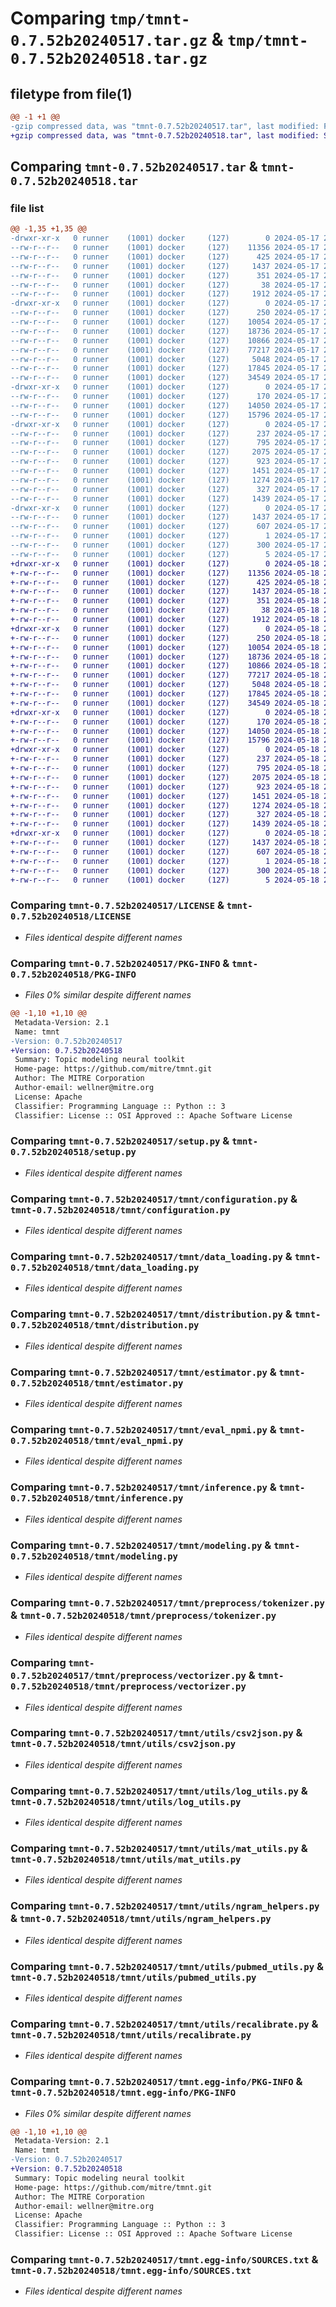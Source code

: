 # Comparing `tmp/tmnt-0.7.52b20240517.tar.gz` & `tmp/tmnt-0.7.52b20240518.tar.gz`

## filetype from file(1)

```diff
@@ -1 +1 @@
-gzip compressed data, was "tmnt-0.7.52b20240517.tar", last modified: Fri May 17 23:05:13 2024, max compression
+gzip compressed data, was "tmnt-0.7.52b20240518.tar", last modified: Sat May 18 23:05:02 2024, max compression
```

## Comparing `tmnt-0.7.52b20240517.tar` & `tmnt-0.7.52b20240518.tar`

### file list

```diff
@@ -1,35 +1,35 @@
-drwxr-xr-x   0 runner    (1001) docker     (127)        0 2024-05-17 23:05:13.316660 tmnt-0.7.52b20240517/
--rw-r--r--   0 runner    (1001) docker     (127)    11356 2024-05-17 23:05:02.000000 tmnt-0.7.52b20240517/LICENSE
--rw-r--r--   0 runner    (1001) docker     (127)      425 2024-05-17 23:05:02.000000 tmnt-0.7.52b20240517/NOTICE
--rw-r--r--   0 runner    (1001) docker     (127)     1437 2024-05-17 23:05:13.316660 tmnt-0.7.52b20240517/PKG-INFO
--rw-r--r--   0 runner    (1001) docker     (127)      351 2024-05-17 23:05:02.000000 tmnt-0.7.52b20240517/README.md
--rw-r--r--   0 runner    (1001) docker     (127)       38 2024-05-17 23:05:13.316660 tmnt-0.7.52b20240517/setup.cfg
--rw-r--r--   0 runner    (1001) docker     (127)     1912 2024-05-17 23:05:02.000000 tmnt-0.7.52b20240517/setup.py
-drwxr-xr-x   0 runner    (1001) docker     (127)        0 2024-05-17 23:05:13.312660 tmnt-0.7.52b20240517/tmnt/
--rw-r--r--   0 runner    (1001) docker     (127)      250 2024-05-17 23:05:02.000000 tmnt-0.7.52b20240517/tmnt/__init__.py
--rw-r--r--   0 runner    (1001) docker     (127)    10054 2024-05-17 23:05:02.000000 tmnt-0.7.52b20240517/tmnt/configuration.py
--rw-r--r--   0 runner    (1001) docker     (127)    18736 2024-05-17 23:05:02.000000 tmnt-0.7.52b20240517/tmnt/data_loading.py
--rw-r--r--   0 runner    (1001) docker     (127)    10866 2024-05-17 23:05:02.000000 tmnt-0.7.52b20240517/tmnt/distribution.py
--rw-r--r--   0 runner    (1001) docker     (127)    77217 2024-05-17 23:05:02.000000 tmnt-0.7.52b20240517/tmnt/estimator.py
--rw-r--r--   0 runner    (1001) docker     (127)     5048 2024-05-17 23:05:02.000000 tmnt-0.7.52b20240517/tmnt/eval_npmi.py
--rw-r--r--   0 runner    (1001) docker     (127)    17845 2024-05-17 23:05:02.000000 tmnt-0.7.52b20240517/tmnt/inference.py
--rw-r--r--   0 runner    (1001) docker     (127)    34549 2024-05-17 23:05:02.000000 tmnt-0.7.52b20240517/tmnt/modeling.py
-drwxr-xr-x   0 runner    (1001) docker     (127)        0 2024-05-17 23:05:13.312660 tmnt-0.7.52b20240517/tmnt/preprocess/
--rw-r--r--   0 runner    (1001) docker     (127)      170 2024-05-17 23:05:02.000000 tmnt-0.7.52b20240517/tmnt/preprocess/__init__.py
--rw-r--r--   0 runner    (1001) docker     (127)    14050 2024-05-17 23:05:02.000000 tmnt-0.7.52b20240517/tmnt/preprocess/tokenizer.py
--rw-r--r--   0 runner    (1001) docker     (127)    15796 2024-05-17 23:05:02.000000 tmnt-0.7.52b20240517/tmnt/preprocess/vectorizer.py
-drwxr-xr-x   0 runner    (1001) docker     (127)        0 2024-05-17 23:05:13.316660 tmnt-0.7.52b20240517/tmnt/utils/
--rw-r--r--   0 runner    (1001) docker     (127)      237 2024-05-17 23:05:02.000000 tmnt-0.7.52b20240517/tmnt/utils/__init__.py
--rw-r--r--   0 runner    (1001) docker     (127)      795 2024-05-17 23:05:02.000000 tmnt-0.7.52b20240517/tmnt/utils/csv2json.py
--rw-r--r--   0 runner    (1001) docker     (127)     2075 2024-05-17 23:05:02.000000 tmnt-0.7.52b20240517/tmnt/utils/log_utils.py
--rw-r--r--   0 runner    (1001) docker     (127)      923 2024-05-17 23:05:02.000000 tmnt-0.7.52b20240517/tmnt/utils/mat_utils.py
--rw-r--r--   0 runner    (1001) docker     (127)     1451 2024-05-17 23:05:02.000000 tmnt-0.7.52b20240517/tmnt/utils/ngram_helpers.py
--rw-r--r--   0 runner    (1001) docker     (127)     1274 2024-05-17 23:05:02.000000 tmnt-0.7.52b20240517/tmnt/utils/pubmed_utils.py
--rw-r--r--   0 runner    (1001) docker     (127)      327 2024-05-17 23:05:02.000000 tmnt-0.7.52b20240517/tmnt/utils/random.py
--rw-r--r--   0 runner    (1001) docker     (127)     1439 2024-05-17 23:05:02.000000 tmnt-0.7.52b20240517/tmnt/utils/recalibrate.py
-drwxr-xr-x   0 runner    (1001) docker     (127)        0 2024-05-17 23:05:13.316660 tmnt-0.7.52b20240517/tmnt.egg-info/
--rw-r--r--   0 runner    (1001) docker     (127)     1437 2024-05-17 23:05:13.000000 tmnt-0.7.52b20240517/tmnt.egg-info/PKG-INFO
--rw-r--r--   0 runner    (1001) docker     (127)      607 2024-05-17 23:05:13.000000 tmnt-0.7.52b20240517/tmnt.egg-info/SOURCES.txt
--rw-r--r--   0 runner    (1001) docker     (127)        1 2024-05-17 23:05:13.000000 tmnt-0.7.52b20240517/tmnt.egg-info/dependency_links.txt
--rw-r--r--   0 runner    (1001) docker     (127)      300 2024-05-17 23:05:13.000000 tmnt-0.7.52b20240517/tmnt.egg-info/requires.txt
--rw-r--r--   0 runner    (1001) docker     (127)        5 2024-05-17 23:05:13.000000 tmnt-0.7.52b20240517/tmnt.egg-info/top_level.txt
+drwxr-xr-x   0 runner    (1001) docker     (127)        0 2024-05-18 23:05:02.093041 tmnt-0.7.52b20240518/
+-rw-r--r--   0 runner    (1001) docker     (127)    11356 2024-05-18 23:04:52.000000 tmnt-0.7.52b20240518/LICENSE
+-rw-r--r--   0 runner    (1001) docker     (127)      425 2024-05-18 23:04:52.000000 tmnt-0.7.52b20240518/NOTICE
+-rw-r--r--   0 runner    (1001) docker     (127)     1437 2024-05-18 23:05:02.093041 tmnt-0.7.52b20240518/PKG-INFO
+-rw-r--r--   0 runner    (1001) docker     (127)      351 2024-05-18 23:04:52.000000 tmnt-0.7.52b20240518/README.md
+-rw-r--r--   0 runner    (1001) docker     (127)       38 2024-05-18 23:05:02.093041 tmnt-0.7.52b20240518/setup.cfg
+-rw-r--r--   0 runner    (1001) docker     (127)     1912 2024-05-18 23:04:52.000000 tmnt-0.7.52b20240518/setup.py
+drwxr-xr-x   0 runner    (1001) docker     (127)        0 2024-05-18 23:05:02.089041 tmnt-0.7.52b20240518/tmnt/
+-rw-r--r--   0 runner    (1001) docker     (127)      250 2024-05-18 23:04:52.000000 tmnt-0.7.52b20240518/tmnt/__init__.py
+-rw-r--r--   0 runner    (1001) docker     (127)    10054 2024-05-18 23:04:52.000000 tmnt-0.7.52b20240518/tmnt/configuration.py
+-rw-r--r--   0 runner    (1001) docker     (127)    18736 2024-05-18 23:04:52.000000 tmnt-0.7.52b20240518/tmnt/data_loading.py
+-rw-r--r--   0 runner    (1001) docker     (127)    10866 2024-05-18 23:04:52.000000 tmnt-0.7.52b20240518/tmnt/distribution.py
+-rw-r--r--   0 runner    (1001) docker     (127)    77217 2024-05-18 23:04:52.000000 tmnt-0.7.52b20240518/tmnt/estimator.py
+-rw-r--r--   0 runner    (1001) docker     (127)     5048 2024-05-18 23:04:52.000000 tmnt-0.7.52b20240518/tmnt/eval_npmi.py
+-rw-r--r--   0 runner    (1001) docker     (127)    17845 2024-05-18 23:04:52.000000 tmnt-0.7.52b20240518/tmnt/inference.py
+-rw-r--r--   0 runner    (1001) docker     (127)    34549 2024-05-18 23:04:52.000000 tmnt-0.7.52b20240518/tmnt/modeling.py
+drwxr-xr-x   0 runner    (1001) docker     (127)        0 2024-05-18 23:05:02.093041 tmnt-0.7.52b20240518/tmnt/preprocess/
+-rw-r--r--   0 runner    (1001) docker     (127)      170 2024-05-18 23:04:52.000000 tmnt-0.7.52b20240518/tmnt/preprocess/__init__.py
+-rw-r--r--   0 runner    (1001) docker     (127)    14050 2024-05-18 23:04:52.000000 tmnt-0.7.52b20240518/tmnt/preprocess/tokenizer.py
+-rw-r--r--   0 runner    (1001) docker     (127)    15796 2024-05-18 23:04:52.000000 tmnt-0.7.52b20240518/tmnt/preprocess/vectorizer.py
+drwxr-xr-x   0 runner    (1001) docker     (127)        0 2024-05-18 23:05:02.093041 tmnt-0.7.52b20240518/tmnt/utils/
+-rw-r--r--   0 runner    (1001) docker     (127)      237 2024-05-18 23:04:52.000000 tmnt-0.7.52b20240518/tmnt/utils/__init__.py
+-rw-r--r--   0 runner    (1001) docker     (127)      795 2024-05-18 23:04:52.000000 tmnt-0.7.52b20240518/tmnt/utils/csv2json.py
+-rw-r--r--   0 runner    (1001) docker     (127)     2075 2024-05-18 23:04:52.000000 tmnt-0.7.52b20240518/tmnt/utils/log_utils.py
+-rw-r--r--   0 runner    (1001) docker     (127)      923 2024-05-18 23:04:52.000000 tmnt-0.7.52b20240518/tmnt/utils/mat_utils.py
+-rw-r--r--   0 runner    (1001) docker     (127)     1451 2024-05-18 23:04:52.000000 tmnt-0.7.52b20240518/tmnt/utils/ngram_helpers.py
+-rw-r--r--   0 runner    (1001) docker     (127)     1274 2024-05-18 23:04:52.000000 tmnt-0.7.52b20240518/tmnt/utils/pubmed_utils.py
+-rw-r--r--   0 runner    (1001) docker     (127)      327 2024-05-18 23:04:52.000000 tmnt-0.7.52b20240518/tmnt/utils/random.py
+-rw-r--r--   0 runner    (1001) docker     (127)     1439 2024-05-18 23:04:52.000000 tmnt-0.7.52b20240518/tmnt/utils/recalibrate.py
+drwxr-xr-x   0 runner    (1001) docker     (127)        0 2024-05-18 23:05:02.093041 tmnt-0.7.52b20240518/tmnt.egg-info/
+-rw-r--r--   0 runner    (1001) docker     (127)     1437 2024-05-18 23:05:02.000000 tmnt-0.7.52b20240518/tmnt.egg-info/PKG-INFO
+-rw-r--r--   0 runner    (1001) docker     (127)      607 2024-05-18 23:05:02.000000 tmnt-0.7.52b20240518/tmnt.egg-info/SOURCES.txt
+-rw-r--r--   0 runner    (1001) docker     (127)        1 2024-05-18 23:05:02.000000 tmnt-0.7.52b20240518/tmnt.egg-info/dependency_links.txt
+-rw-r--r--   0 runner    (1001) docker     (127)      300 2024-05-18 23:05:02.000000 tmnt-0.7.52b20240518/tmnt.egg-info/requires.txt
+-rw-r--r--   0 runner    (1001) docker     (127)        5 2024-05-18 23:05:02.000000 tmnt-0.7.52b20240518/tmnt.egg-info/top_level.txt
```

### Comparing `tmnt-0.7.52b20240517/LICENSE` & `tmnt-0.7.52b20240518/LICENSE`

 * *Files identical despite different names*

### Comparing `tmnt-0.7.52b20240517/PKG-INFO` & `tmnt-0.7.52b20240518/PKG-INFO`

 * *Files 0% similar despite different names*

```diff
@@ -1,10 +1,10 @@
 Metadata-Version: 2.1
 Name: tmnt
-Version: 0.7.52b20240517
+Version: 0.7.52b20240518
 Summary: Topic modeling neural toolkit
 Home-page: https://github.com/mitre/tmnt.git
 Author: The MITRE Corporation
 Author-email: wellner@mitre.org
 License: Apache
 Classifier: Programming Language :: Python :: 3
 Classifier: License :: OSI Approved :: Apache Software License
```

### Comparing `tmnt-0.7.52b20240517/setup.py` & `tmnt-0.7.52b20240518/setup.py`

 * *Files identical despite different names*

### Comparing `tmnt-0.7.52b20240517/tmnt/configuration.py` & `tmnt-0.7.52b20240518/tmnt/configuration.py`

 * *Files identical despite different names*

### Comparing `tmnt-0.7.52b20240517/tmnt/data_loading.py` & `tmnt-0.7.52b20240518/tmnt/data_loading.py`

 * *Files identical despite different names*

### Comparing `tmnt-0.7.52b20240517/tmnt/distribution.py` & `tmnt-0.7.52b20240518/tmnt/distribution.py`

 * *Files identical despite different names*

### Comparing `tmnt-0.7.52b20240517/tmnt/estimator.py` & `tmnt-0.7.52b20240518/tmnt/estimator.py`

 * *Files identical despite different names*

### Comparing `tmnt-0.7.52b20240517/tmnt/eval_npmi.py` & `tmnt-0.7.52b20240518/tmnt/eval_npmi.py`

 * *Files identical despite different names*

### Comparing `tmnt-0.7.52b20240517/tmnt/inference.py` & `tmnt-0.7.52b20240518/tmnt/inference.py`

 * *Files identical despite different names*

### Comparing `tmnt-0.7.52b20240517/tmnt/modeling.py` & `tmnt-0.7.52b20240518/tmnt/modeling.py`

 * *Files identical despite different names*

### Comparing `tmnt-0.7.52b20240517/tmnt/preprocess/tokenizer.py` & `tmnt-0.7.52b20240518/tmnt/preprocess/tokenizer.py`

 * *Files identical despite different names*

### Comparing `tmnt-0.7.52b20240517/tmnt/preprocess/vectorizer.py` & `tmnt-0.7.52b20240518/tmnt/preprocess/vectorizer.py`

 * *Files identical despite different names*

### Comparing `tmnt-0.7.52b20240517/tmnt/utils/csv2json.py` & `tmnt-0.7.52b20240518/tmnt/utils/csv2json.py`

 * *Files identical despite different names*

### Comparing `tmnt-0.7.52b20240517/tmnt/utils/log_utils.py` & `tmnt-0.7.52b20240518/tmnt/utils/log_utils.py`

 * *Files identical despite different names*

### Comparing `tmnt-0.7.52b20240517/tmnt/utils/mat_utils.py` & `tmnt-0.7.52b20240518/tmnt/utils/mat_utils.py`

 * *Files identical despite different names*

### Comparing `tmnt-0.7.52b20240517/tmnt/utils/ngram_helpers.py` & `tmnt-0.7.52b20240518/tmnt/utils/ngram_helpers.py`

 * *Files identical despite different names*

### Comparing `tmnt-0.7.52b20240517/tmnt/utils/pubmed_utils.py` & `tmnt-0.7.52b20240518/tmnt/utils/pubmed_utils.py`

 * *Files identical despite different names*

### Comparing `tmnt-0.7.52b20240517/tmnt/utils/recalibrate.py` & `tmnt-0.7.52b20240518/tmnt/utils/recalibrate.py`

 * *Files identical despite different names*

### Comparing `tmnt-0.7.52b20240517/tmnt.egg-info/PKG-INFO` & `tmnt-0.7.52b20240518/tmnt.egg-info/PKG-INFO`

 * *Files 0% similar despite different names*

```diff
@@ -1,10 +1,10 @@
 Metadata-Version: 2.1
 Name: tmnt
-Version: 0.7.52b20240517
+Version: 0.7.52b20240518
 Summary: Topic modeling neural toolkit
 Home-page: https://github.com/mitre/tmnt.git
 Author: The MITRE Corporation
 Author-email: wellner@mitre.org
 License: Apache
 Classifier: Programming Language :: Python :: 3
 Classifier: License :: OSI Approved :: Apache Software License
```

### Comparing `tmnt-0.7.52b20240517/tmnt.egg-info/SOURCES.txt` & `tmnt-0.7.52b20240518/tmnt.egg-info/SOURCES.txt`

 * *Files identical despite different names*

